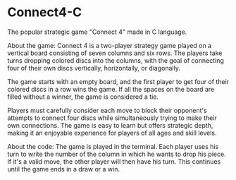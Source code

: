 # Connect4-C
The popular strategic game "Connect 4" made in C language. 

About the game:
Connect 4 is a two-player strategy game played on a vertical board consisting of seven columns and six rows. The players take turns dropping colored discs into the columns, with the goal of connecting four of their own discs vertically, horizontally, or diagonally.

The game starts with an empty board, and the first player to get four of their colored discs in a row wins the game. If all the spaces on the board are filled without a winner, the game is considered a tie.

Players must carefully consider each move to block their opponent's attempts to connect four discs while simultaneously trying to make their own connections. The game is easy to learn but offers strategic depth, making it an enjoyable experience for players of all ages and skill levels.

About the code:
The game is played in the terminal. Each player uses his turn to write the number of the column in which he wants to drop his piece. If it's a valid move, the other player will then have his turn. This continues until the game ends in a draw or a win.
